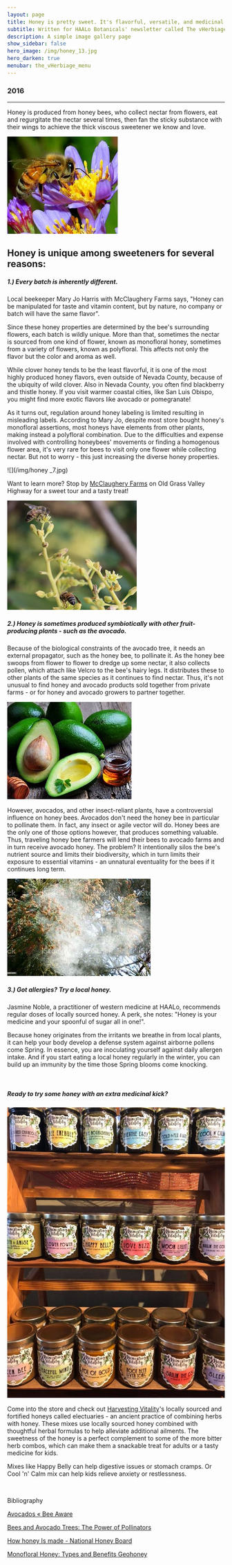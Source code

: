 ```yaml
---
layout: page
title: Honey is pretty sweet. It's flavorful, versatile, and medicinal
subtitle: Written for HAALo Botanicals' newsletter called The vHerbiage
description: A simple image gallery page 
show_sidebar: false
hero_image: /img/honey_13.jpg
hero_darken: true
menubar: the_vHerbiage_menu
---
```


### 2016

------

Honey is produced from honey bees, who collect nectar from flowers, eat and regurgitate the nectar several times, then fan the sticky substance with their wings to achieve the thick viscous sweetener we know and love.

![](/img/honey_14.jpg)

## Honey is unique among sweeteners for several reasons:

##### 1.) Every batch is inherently different. 

Local beekeeper Mary Jo Harris with McClaughery Farms says, "Honey can be manipulated for taste and vitamin content, but by nature, no company or batch will have the same flavor". 

Since these honey properties are determined by the bee's surrounding flowers, each batch is wildly unique. More than that, sometimes the nectar is sourced from one kind of flower, known as monofloral honey, sometimes from a variety of flowers, known as polyfloral. This affects not only the flavor but the color and aroma as well. 

While clover honey tends to be the least flavorful, it is one of the most highly produced honey flavors, even outside of Nevada County, because of the ubiquity of wild clover. Also in Nevada County, you often find blackberry and thistle honey. If you visit warmer coastal cities, like San Luis Obispo, you might find more exotic flavors like avocado or pomegranate!

As it turns out, regulation around honey labeling is limited resulting in misleading labels. According to Mary Jo, despite most store bought honey's monofloral assertions, most honeys have elements from other plants, making instead a polyfloral combination. Due to the difficulties and expense involved with controlling honeybees' movements or finding a homogenous flower area, it's very rare for bees to visit only one flower while collecting nectar. But not to worry - this just increasing the diverse honey properties.

![](/img/honey _7.jpg)

Want to learn more? Stop by [McClaughery Farms](http://www.mcclaughryfarms.com/?msclkid=f63f6482b53911ec9ef3b719d2d849c3) on Old Grass Valley Highway for a sweet tour and a tasty treat!

![](/img/honey_6.jpg)

##### 2.) Honey is sometimes produced symbiotically with other fruit-producing plants - such as the avocado. 

Because of the biological constraints of the avocado tree, it needs an external propagator, such as the honey bee, to pollinate it. As the honey bee swoops from flower to flower to dredge up some nectar, it also collects pollen, which attach like Velcro to the bee's hairy legs. It distributes these to other plants of the same species as it continues to find nectar. Thus, it's not unusual to find honey and avocado products sold together from private farms - or for honey and avocado growers to partner together.

![](/img/honey_15.jpg)

However, avocados, and other insect-reliant plants, have a controversial influence on honey bees. Avocados don't need the honey bee in particular to pollinate them. In fact, any insect or agile vector will do. Honey bees are the only one of those options however, that produces something valuable. Thus, traveling honey bee farmers will lend their bees to avocado farms and in turn receive avocado honey. The problem? It intentionally silos the bee's nutrient source and limits their biodiversity, which in turn limits their exposure to essential vitamins - an unnatural eventuality for the bees if it continues long term. 

![](/img/honey_16.jpg)

##### 3.) Got allergies? Try a local honey.

Jasmine Noble, a practitioner of western medicine at HAALo, recommends regular doses of locally sourced honey. A perk, she notes: "Honey is your medicine and your spoonful of sugar all in one!".

Because honey originates from the irritants we breathe in from local plants, it can help your body develop a defense system against airborne pollens come Spring. In essence, you are inoculating yourself against daily allergen intake. And if you start eating a local honey regularly in the winter, you can build up an immunity by the time those Spring blooms come knocking.

​	

##### Ready to try some honey with an extra medicinal kick?

![](/img/honey.jpg)

Come into the store and check out [Harvesting Vitality](http://www.mcclaughryfarms.com/?msclkid=f63f6482b53911ec9ef3b719d2d849c3)'s locally sourced and fortified honeys called electuaries - an ancient practice of combining herbs with honey. These mixes use locally sourced honey combined with thoughtful herbal formulas to help alleviate additional ailments. The sweetness of the honey is a perfect complement to some of the more bitter herb combos, which can make them a snackable treat for adults or a tasty medicine for kids.

Mixes like Happy Belly can help digestive issues or stomach cramps. Or Cool 'n' Calm mix can help kids relieve anxiety or restlessness.

​    

Bibliography

[Avocados « Bee Aware](https://beeaware.org.au/pollination/pollinator-reliant-crops/avocados/?msclkid=d9d4e1aab52111ec8eac0f66bde13a7b)

[Bees and Avocado Trees: The Power of Pollinators](https://greenarborists.com/bees-and-avocado-trees-the-power-of-pollinators/?msclkid=4a4a10ccb52111ec898763e4a248dff3)

[How honey Is made - National Honey Board](https://beeaware.org.au/pollination/pollinator-reliant-crops/avocados/?msclkid=d9d4e1aab52111ec8eac0f66bde13a7b)

[Monofloral Honey: Types and Benefits Geohoney](https://blog.geohoney.com/what-is-monofloral-honey-types-and-benefits?msclkid=313e144cb52b11ec94d8be11c24be341)

